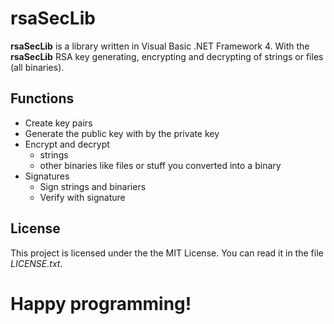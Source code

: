 # rsaSecLib
**rsaSecLib** is a library written in Visual Basic .NET Framework 4. With the **rsaSecLib** RSA key generating, encrypting and decrypting of strings or files (all binaries).

## Functions
- Create key pairs
- Generate the public key with by the private key
- Encrypt and decrypt
  - strings
  - other binaries like files or stuff you converted into a binary
- Signatures
  - Sign strings and binariers
  - Verify with signature

## License
This project is licensed under the the MIT License. You can read it in the file *LICENSE.txt*.

# **Happy programming!**
